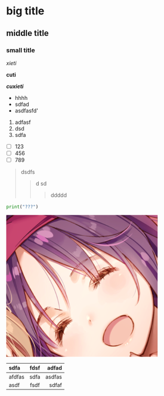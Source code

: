 # big title

## middle title

### small title

*xieti*

**cuti**

***cuxieti***

- hhhh
- sdfad
- asdfasfd'

1. adfasf
2. dsd
3. sdfa

- [ ] 123
- [ ] 456
- [ ] 789

> dsdfs
>
> > d sd 
> >
> > > ddddd

```python
print("???")
```

![yuuki](1.png)

| sdfa   | fdsf |  adfad |
| :----- | :--: | -----: |
| afdfas | sdfa | asdfas |
| asdf   | fsdf |  sdfaf |